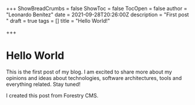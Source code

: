 +++
ShowBreadCrumbs = false
ShowToc = false
TocOpen = false
author = "Leonardo Benítez"
date = 2021-09-28T20:26:00Z
description = "First post "
draft = true
tags = []
title = "Hello World!"

+++
# **Hello World**

This is the first post of my blog. I am excited to share more about my opinions and ideas about technologies, software architectures, tools and everything related. Stay tuned!

I created this post from Forestry CMS.